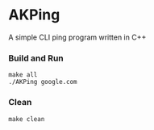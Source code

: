 # AKPing
A simple CLI ping program written in C++

### Build and Run
```
make all
./AKPing google.com
```

### Clean
```
make clean
```
